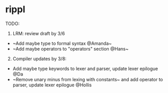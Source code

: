 # rippl


TODO:

1) LRM: review draft by 3/6
  - ~Add maybe type to formal syntax @Amanda~
  - ~Add maybe operators to "operators" section @Hans~

2) Compiler updates by 3/8:
  - Add maybe type keywords to lexer and parser, update lexer epilogue @Da
  - ~Remove unary minus from lexing with constants~ and add operator to parser, update lexer epilogue @Hollis
